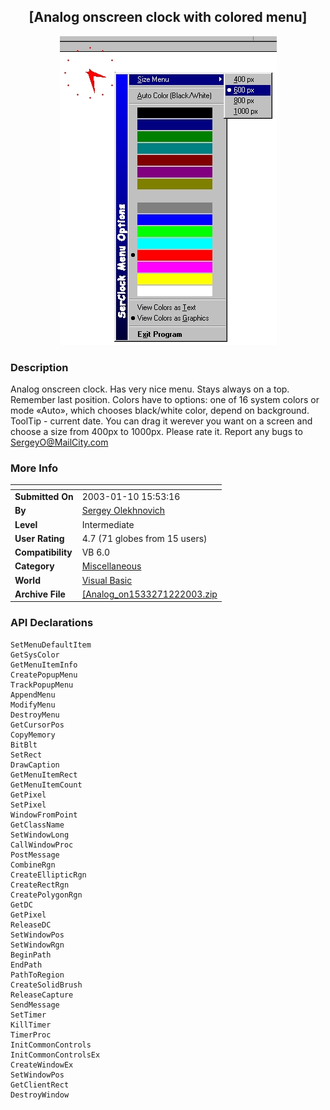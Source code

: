 ﻿<div align="center">

## \[Analog onscreen clock with colored menu\]

<img src="PIC200312215313990.jpg">
</div>

### Description

Analog onscreen clock. Has very nice menu. Stays always on a top. Remember last position. Colors have to options: one of 16 system colors or mode «Auto», which chooses black/white color, depend on background. ToolTip - current date. You can drag it werever you want on a screen and choose a size from 400px to 1000px. Please rate it. Report any bugs to SergeyO@MailCity.com
 
### More Info
 


<span>             |<span>
---                |---
**Submitted On**   |2003-01-10 15:53:16
**By**             |[Sergey Olekhnovich](https://github.com/Planet-Source-Code/PSCIndex/blob/master/ByAuthor/sergey-olekhnovich.md)
**Level**          |Intermediate
**User Rating**    |4.7 (71 globes from 15 users)
**Compatibility**  |VB 6\.0
**Category**       |[Miscellaneous](https://github.com/Planet-Source-Code/PSCIndex/blob/master/ByCategory/miscellaneous__1-1.md)
**World**          |[Visual Basic](https://github.com/Planet-Source-Code/PSCIndex/blob/master/ByWorld/visual-basic.md)
**Archive File**   |[\[Analog\_on1533271222003\.zip](https://github.com/Planet-Source-Code/sergey-olekhnovich-analog-onscreen-clock-with-colored-menu__1-42646/archive/master.zip)

### API Declarations

```
SetMenuDefaultItem
GetSysColor
GetMenuItemInfo
CreatePopupMenu
TrackPopupMenu
AppendMenu
ModifyMenu
DestroyMenu
GetCursorPos
CopyMemory
BitBlt
SetRect
DrawCaption
GetMenuItemRect
GetMenuItemCount
GetPixel
SetPixel
WindowFromPoint
GetClassName
SetWindowLong
CallWindowProc
PostMessage
CombineRgn
CreateEllipticRgn
CreateRectRgn
CreatePolygonRgn
GetDC
GetPixel
ReleaseDC
SetWindowPos
SetWindowRgn
BeginPath
EndPath
PathToRegion
CreateSolidBrush
ReleaseCapture
SendMessage
SetTimer
KillTimer
TimerProc
InitCommonControls
InitCommonControlsEx
CreateWindowEx
SetWindowPos
GetClientRect
DestroyWindow
```





